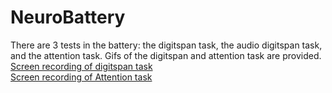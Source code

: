 # NeuroBattery
There are 3 tests in the battery: the digitspan task, the audio digitspan task, and the attention task. Gifs of the digitspan and attention task are provided. <br/>
[Screen recording of digitspan task](https://drive.google.com/file/d/1dswJ137rPFtCNzujOlXf6kxO2ZD5r20d/view?usp=sharing)<br/>
[Screen recording of Attention task](https://drive.google.com/file/d/1-63kTiGTxlnrthhEafbZTGh1CVHN7HXB/view?usp=sharing)
